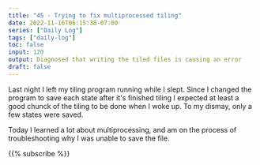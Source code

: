 ```yaml
---
title: "45 - Trying to fix multiprocessed tiling"
date: 2022-11-16T06:15:38-07:00
series: ["Daily Log"]
tags: ["daily-log"]
toc: false
input: 120
output: Diagnosed that writing the tiled files is causing an error
draft: false
---
```

Last night I left my tiling program running while I slept. Since I changed the program to save each state after it's finished tiling I expected at least a good chunck of the tiling to be done when I woke up. To my dismay, only a few states were saved.

Today I learned a lot about multiprocessing, and am on the process of troubleshooting why I was unable to save the file.

{{% subscribe %}}
